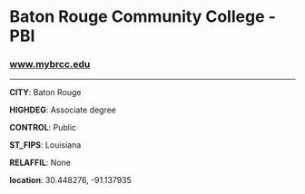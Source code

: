 # Baton Rouge Community College - PBI
### www.mybrcc.edu
---
**CITY**: Baton Rouge

**HIGHDEG**: Associate degree

**CONTROL**: Public

**ST_FIPS**: Louisiana

**RELAFFIL**: None

**location**: 30.448276, -91.137935